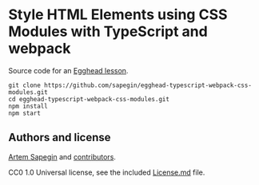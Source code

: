 # Style HTML Elements using CSS Modules with TypeScript and webpack

Source code for an [Egghead lesson](https://egghead.io/lessons/webpack-style-html-elements-using-css-modules-with-typescript-and-webpack).

```
git clone https://github.com/sapegin/egghead-typescript-webpack-css-modules.git
cd egghead-typescript-webpack-css-modules.git
npm install
npm start
```

## Authors and license

[Artem Sapegin](http://sapegin.me) and [contributors](https://github.com/sapegin/typescript-webpack-css-modules/graphs/contributors).

CC0 1.0 Universal license, see the included [License.md](License.md) file.
